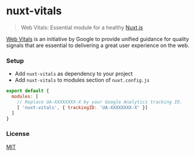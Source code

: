 # nuxt-vitals

> Web Vitals: Essential module for a healthy [Nuxt.js](https://github.com/nuxt/nuxt.js)

[Web Vitals](https://web.dev/vitals/) is an initiative by Google to provide unified guidance for quality signals that are essential to delivering a great user experience on the web.

### Setup

- Add `nuxt-vitals` as dependency to your project
- Add `nuxt-vitals` to modules section of `nuxt.config.js`

```javascript
export default {
  modules: [
    // Replace UA-XXXXXXXX-X by your Google Analytics tracking ID.
    [ 'nuxt-vitals', { trackingID: 'UA-XXXXXXXX-X' }]
  ]
}
```

### License

[MIT](https://opensource.org/licenses/MIT)
